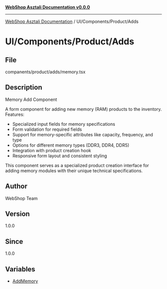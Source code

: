 [**WebShop Asztali Documentation v0.0.0**](../../../../README.md)

***

[WebShop Asztali Documentation](../../../../modules.md) / UI/Components/Product/Adds

# UI/Components/Product/Adds

## File

companents/product/adds/memory.tsx

## Description

Memory Add Component

A form component for adding new memory (RAM) products to the inventory.
Features:
- Specialized input fields for memory specifications
- Form validation for required fields
- Support for memory-specific attributes like capacity, frequency, and type
- Options for different memory types (DDR3, DDR4, DDR5)
- Integration with product creation hook
- Responsive form layout and consistent styling

This component serves as a specialized product creation interface
for adding memory modules with their unique technical specifications.

## Author

WebShop Team

## Version

1.0.0

## Since

1.0.0

## Variables

- [AddMemory](variables/AddMemory.md)
